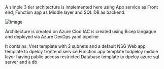 A simple 3 tier architecture is implemented here using App service as Front end, Function app as Middle layer and SQL DB as backend:

![image](https://github.com/PoojaGarg711/DemoCode/assets/133501504/bde8ec4e-67c8-4ed5-96ef-e1fa3cdaff66)

Architecture is created on Azure Clod
IAC is created using Bicep langague and deployed via Azure DevOps yaml pipeline

It contains:
Vnet template with 2 subnets and a default NSG
Web app template to dpeloy frontend service
Function app template todpeloy middle layer having public access restricted
Database template to dpeloy azure sql server and a db

